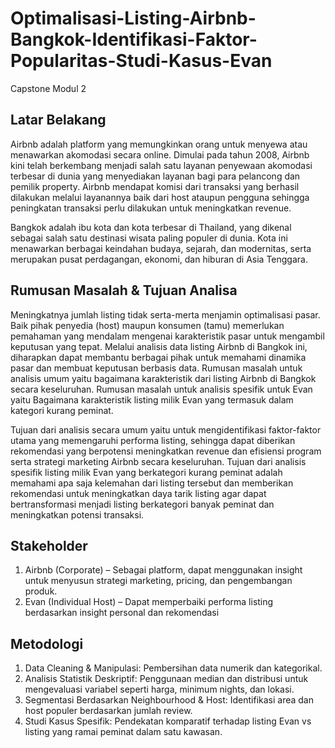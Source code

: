 # Optimalisasi-Listing-Airbnb-Bangkok-Identifikasi-Faktor-Popularitas-Studi-Kasus-Evan
Capstone Modul 2
## Latar Belakang
Airbnb adalah platform yang memungkinkan orang untuk menyewa atau menawarkan akomodasi secara online. Dimulai pada tahun 2008, Airbnb kini telah berkembang menjadi salah satu layanan penyewaan akomodasi terbesar di dunia yang menyediakan layanan bagi para pelancong dan pemilik property. Airbnb mendapat komisi dari transaksi yang berhasil dilakukan melalui layanannya baik dari host ataupun pengguna sehingga peningkatan transaksi perlu dilakukan untuk meningkatkan revenue.

Bangkok adalah ibu kota dan kota terbesar di Thailand, yang dikenal sebagai salah satu destinasi wisata paling populer di dunia. Kota ini menawarkan berbagai keindahan budaya, sejarah, dan modernitas, serta merupakan pusat perdagangan, ekonomi, dan hiburan di Asia Tenggara.

## Rumusan Masalah & Tujuan Analisa
Meningkatnya jumlah listing tidak serta-merta menjamin optimalisasi pasar. Baik pihak penyedia (host) maupun konsumen (tamu) memerlukan pemahaman yang mendalam mengenai karakteristik pasar untuk mengambil keputusan yang tepat. Melalui analisis data listing Airbnb di Bangkok ini, diharapkan dapat membantu berbagai pihak untuk memahami dinamika pasar dan membuat keputusan berbasis data.
Rumusan masalah untuk analisis umum yaitu bagaimana karakteristik dari listing Airbnb di Bangkok secara keseluruhan.
Rumusan masalah untuk analisis spesifik untuk Evan yaitu Bagaimana karakteristik listing milik Evan yang termasuk dalam kategori kurang peminat.

Tujuan dari analisis secara umum yaitu untuk mengidentifikasi faktor-faktor utama yang memengaruhi performa listing, sehingga dapat diberikan rekomendasi yang berpotensi meningkatkan revenue dan efisiensi program serta strategi marketing Airbnb secara keseluruhan.
Tujuan dari analisis spesifik listing milik Evan yang berkategori kurang peminat adalah memahami apa saja kelemahan dari listing tersebut dan memberikan rekomendasi untuk meningkatkan daya tarik listing agar dapat bertransformasi menjadi listing berkategori banyak peminat dan meningkatkan potensi transaksi.

## Stakeholder
1. Airbnb (Corporate) – Sebagai platform, dapat menggunakan insight untuk menyusun strategi marketing, pricing, dan pengembangan produk.
2. Evan (Individual Host) – Dapat memperbaiki performa listing berdasarkan insight personal dan rekomendasi

## Metodologi
1. Data Cleaning & Manipulasi: Pembersihan data numerik dan kategorikal.
2. Analisis Statistik Deskriptif: Penggunaan median dan distribusi untuk mengevaluasi variabel seperti harga, minimum nights, dan lokasi.
3. Segmentasi Berdasarkan Neighbourhood & Host: Identifikasi area dan host populer berdasarkan jumlah review.
4. Studi Kasus Spesifik: Pendekatan komparatif terhadap listing Evan vs listing yang ramai peminat dalam satu kawasan.



